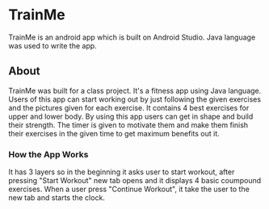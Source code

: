 # TrainMe
TrainMe is an android app which is built on Android Studio. Java language was used to write the app. 

## About
TrainMe was built for a class project. It's a fitness app using Java language. Users of this app can start working out by just following the given exercises and the pictures given for each exercise. It contains 4 best exercises for upper and lower body. By using this app users can get in shape and build their strength. The timer is given to motivate them and make them finish their exercises in the given time to get maximum benefits out it.

### How the App Works
It has 3 layers so in the beginning it asks user to start workout, after pressing "Start Workout" new tab opens and it displays 4 basic coumpound exercises. When a user press "Continue Workout", it take the user to the new tab and starts the clock. 


